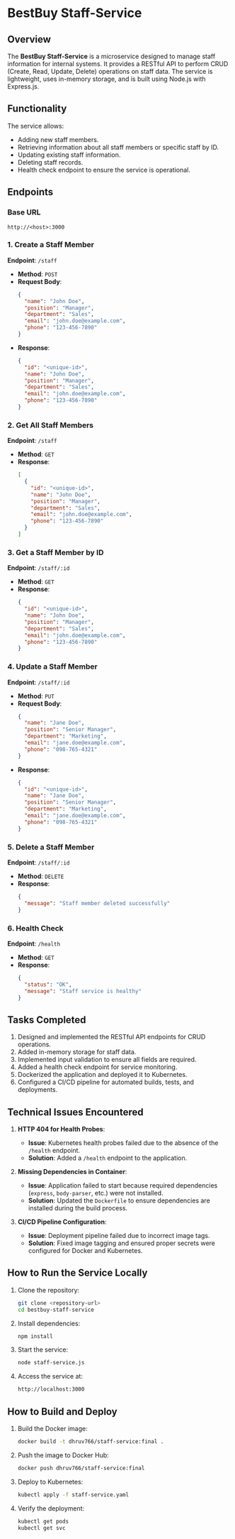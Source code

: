 # BestBuy Staff-Service

## Overview
The **BestBuy Staff-Service** is a microservice designed to manage staff information for internal systems. It provides a RESTful API to perform CRUD (Create, Read, Update, Delete) operations on staff data. The service is lightweight, uses in-memory storage, and is built using Node.js with Express.js.

## Functionality
The service allows:
- Adding new staff members.
- Retrieving information about all staff members or specific staff by ID.
- Updating existing staff information.
- Deleting staff records.
- Health check endpoint to ensure the service is operational.

## Endpoints

### Base URL
```
http://<host>:3000
```

### 1. **Create a Staff Member**
**Endpoint**: `/staff`
- **Method**: `POST`
- **Request Body**:
  ```json
  {
    "name": "John Doe",
    "position": "Manager",
    "department": "Sales",
    "email": "john.doe@example.com",
    "phone": "123-456-7890"
  }
  ```
- **Response**:
  ```json
  {
    "id": "<unique-id>",
    "name": "John Doe",
    "position": "Manager",
    "department": "Sales",
    "email": "john.doe@example.com",
    "phone": "123-456-7890"
  }
  ```

### 2. **Get All Staff Members**
**Endpoint**: `/staff`
- **Method**: `GET`
- **Response**:
  ```json
  [
    {
      "id": "<unique-id>",
      "name": "John Doe",
      "position": "Manager",
      "department": "Sales",
      "email": "john.doe@example.com",
      "phone": "123-456-7890"
    }
  ]
  ```

### 3. **Get a Staff Member by ID**
**Endpoint**: `/staff/:id`
- **Method**: `GET`
- **Response**:
  ```json
  {
    "id": "<unique-id>",
    "name": "John Doe",
    "position": "Manager",
    "department": "Sales",
    "email": "john.doe@example.com",
    "phone": "123-456-7890"
  }
  ```

### 4. **Update a Staff Member**
**Endpoint**: `/staff/:id`
- **Method**: `PUT`
- **Request Body**:
  ```json
  {
    "name": "Jane Doe",
    "position": "Senior Manager",
    "department": "Marketing",
    "email": "jane.doe@example.com",
    "phone": "098-765-4321"
  }
  ```
- **Response**:
  ```json
  {
    "id": "<unique-id>",
    "name": "Jane Doe",
    "position": "Senior Manager",
    "department": "Marketing",
    "email": "jane.doe@example.com",
    "phone": "098-765-4321"
  }
  ```

### 5. **Delete a Staff Member**
**Endpoint**: `/staff/:id`
- **Method**: `DELETE`
- **Response**:
  ```json
  {
    "message": "Staff member deleted successfully"
  }
  ```

### 6. **Health Check**
**Endpoint**: `/health`
- **Method**: `GET`
- **Response**:
  ```json
  {
    "status": "OK",
    "message": "Staff service is healthy"
  }
  ```

## Tasks Completed
1. Designed and implemented the RESTful API endpoints for CRUD operations.
2. Added in-memory storage for staff data.
3. Implemented input validation to ensure all fields are required.
4. Added a health check endpoint for service monitoring.
5. Dockerized the application and deployed it to Kubernetes.
6. Configured a CI/CD pipeline for automated builds, tests, and deployments.

## Technical Issues Encountered
1. **HTTP 404 for Health Probes**:
   - **Issue**: Kubernetes health probes failed due to the absence of the `/health` endpoint.
   - **Solution**: Added a `/health` endpoint to the application.

2. **Missing Dependencies in Container**:
   - **Issue**: Application failed to start because required dependencies (`express`, `body-parser`, etc.) were not installed.
   - **Solution**: Updated the `Dockerfile` to ensure dependencies are installed during the build process.

3. **CI/CD Pipeline Configuration**:
   - **Issue**: Deployment pipeline failed due to incorrect image tags.
   - **Solution**: Fixed image tagging and ensured proper secrets were configured for Docker and Kubernetes.

## How to Run the Service Locally
1. Clone the repository:
   ```bash
   git clone <repository-url>
   cd bestbuy-staff-service
   ```

2. Install dependencies:
   ```bash
   npm install
   ```

3. Start the service:
   ```bash
   node staff-service.js
   ```

4. Access the service at:
   ```bash
   http://localhost:3000
   ```

## How to Build and Deploy
1. Build the Docker image:
   ```bash
   docker build -t dhruv766/staff-service:final .
   ```

2. Push the image to Docker Hub:
   ```bash
   docker push dhruv766/staff-service:final
   ```

3. Deploy to Kubernetes:
   ```bash
   kubectl apply -f staff-service.yaml
   ```

4. Verify the deployment:
   ```bash
   kubectl get pods
   kubectl get svc
   ```

